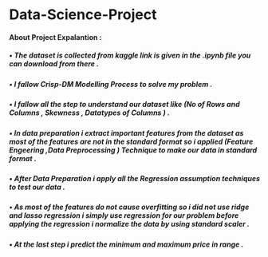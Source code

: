 # Data-Science-Project

#### About Project Expalantion :

#####  • The dataset is collected from kaggle link is given in the .ipynb file you can download from there  .

#####  • I fallow Crisp-DM Modelling Process to solve my problem .

#####  • I fallow all the step to understand our dataset like (No of Rows and Columns , Skewness , Datatypes of Columns ) .

#####  • In data preparation i extract important features from the dataset as most of the features are not in the standard format so i applied (Feature Engeering ,Data Preprocessing ) Technique to make our data in standard format .

#####  • After Data Preparation i apply all the Regression assumption techniques to test our data .

#####  • As most of the features do not cause overfitting so i did not use ridge and lasso regression i simply use regression for our problem before applying the regression i normalize the data by using standard scaler .

#####  • At the last step i predict the minimum and maximum price in range .



